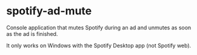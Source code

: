 # spotify-ad-mute
Console application that mutes Spotify during an ad and unmutes as soon as the ad is finished.

It only works on Windows with the Spotify Desktop app (not Spotify web).

